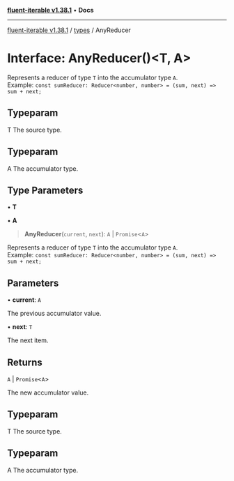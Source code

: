 [**fluent-iterable v1.38.1**](../../README.md) • **Docs**

***

[fluent-iterable v1.38.1](../../README.md) / [types](../README.md) / AnyReducer

# Interface: AnyReducer()\<T, A\>

Represents a reducer of type `T` into the accumulator type `A`.<br>
  Example: `const sumReducer: Reducer<number, number> = (sum, next) => sum + next;`

## Typeparam

T The source type.

## Typeparam

A The accumulator type.

## Type Parameters

• **T**

• **A**

> **AnyReducer**(`current`, `next`): `A` \| `Promise`\<`A`\>

Represents a reducer of type `T` into the accumulator type `A`.<br>
  Example: `const sumReducer: Reducer<number, number> = (sum, next) => sum + next;`

## Parameters

• **current**: `A`

The previous accumulator value.

• **next**: `T`

The next item.

## Returns

`A` \| `Promise`\<`A`\>

The new accumulator value.

## Typeparam

T The source type.

## Typeparam

A The accumulator type.
